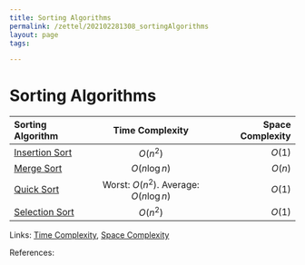 ```yaml
---
title: Sorting Algorithms
permalink: /zettel/202102281308_sortingAlgorithms
layout: page
tags: 

---
```

# Sorting Algorithms

| Sorting Algorithm                                        | Time Complexity                         | Space Complexity |
| :---                                                     | :----:                                  | ---:             |
| [Insertion Sort](202102281125_insertionSortAlgorithm) | $O(n^2)$                                | $O(1)$           |
| [Merge Sort](202102281630_mergeSortAlgorithm)         | $O(n \log n)$                           | $O(n)$           |
| [Quick Sort](202103042013_quickSortAlgorithm)         | Worst: $O(n^2)$. Average: $O(n \log n)$ | $O(1)$           |
| [Selection Sort](202103061231_selectionSort)          | $O(n^2)$                                | $O(1)$           |

Links: [Time Complexity](202103061211_timeComplexity), [Space Complexity](202103061215_spaceComplexity)

References: 


